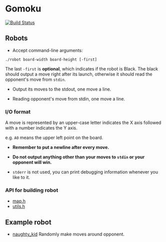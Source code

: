 # Gomoku

[![Build Status](https://travis-ci.org/tevino/gomoku.svg)](https://travis-ci.org/tevino/gomoku)

## Robots

- Accept command-line arguments:

`./robot board-width board-height [-first]`

The last `-first` is **optional**, which indicates if the robot is Black.
The black should output a move right after its launch,
otherwise it should read the opponent's move from `stdin`.

- Output its moves to the stdout, one move a line.

- Reading opponent's move from stdin, one move a line.


### I/O format

A move is represented by an upper-case letter indicates the X axis followed with a number indicates the Y axis.

e.g. `A0` means the upper left point on the board.

- **Remember to put a newline after every move.**

- **Do not output anything other than your moves to `stdin` or your opponent will win.**
- `stderr` is not used, you can print debugging information whenever you like to it.

### API for building robot

- [map.h](https://github.com/tevino/gomoku/blob/master/src/map.h)
- [utils.h](https://github.com/tevino/gomoku/blob/master/src/utils.h)

## Example robot


- [naughty_kid](https://github.com/tevino/gomoku/blob/master/src/robots/naughty_kid.c) Randomly make moves around opponent.
